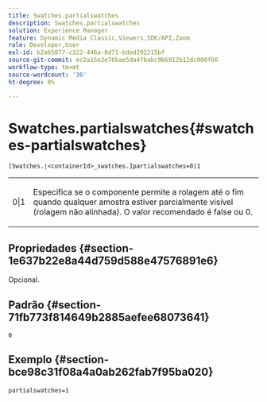 ```yaml
---
title: Swatches.partialswatches
description: Swatches.partialswatches
solution: Experience Manager
feature: Dynamic Media Classic,Viewers,SDK/API,Zoom
role: Developer,User
exl-id: b2a65077-c322-446a-8d71-bded292215bf
source-git-commit: ec2a15e2e76bae5da4fbabc9b6912b12dc080f66
workflow-type: tm+mt
source-wordcount: '36'
ht-degree: 0%

---
```


# Swatches.partialswatches{#swatches-partialswatches}

`[Swatches.|<containerId>_swatches.]partialswatches=0|1`

<table id="table_4B8CEC134277403A840A050BD8C8CE2B"> 
 <tbody> 
  <tr> 
   <td> <p> <span class="codeph"> 0|1</span> </p> </td> 
   <td> <p> Especifica se o componente permite a rolagem até o fim quando qualquer amostra estiver parcialmente visível (rolagem não alinhada). O valor recomendado é <span class="codeph"> false</span> ou <span class="codeph"> 0</span>. </p> </td> 
  </tr> 
 </tbody> 
</table>

## Propriedades {#section-1e637b22e8a44d759d588e47576891e6}

Opcional.

## Padrão {#section-71fb773f814649b2885aefee68073641}

`0`

## Exemplo {#section-bce98c31f08a4a0ab262fab7f95ba020}

`partialswatches=1`
